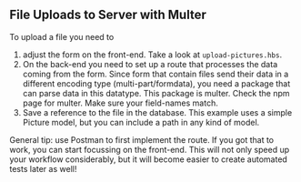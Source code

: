 ## File Uploads to Server with Multer

To upload a file you need to 
 1. adjust the form on the front-end. Take a look at `upload-pictures.hbs`. 
 2. On the back-end you need to set up a route that processes the data coming from the form. Since form that contain files send their data in a different encoding type (multi-part/formdata), you need a package that can parse data in this datatype. This package is multer. Check the npm page for multer. Make sure your field-names match.
 3. Save a reference to the file in the database. This example uses a simple Picture model, but you can include a path in any kind of model.

General tip: use Postman to first implement the route. If you got that to work, you can start focussing on the front-end. This will not only speed up your workflow considerably, but it will become easier to create automated tests later as well!

